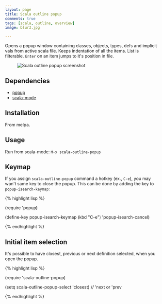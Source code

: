 ```yaml
---
layout: page
title: Scala outline popup
comments: true
tags: [scala, outline, overview]
image: blur3.jpg

---
```


Opens a popup window containing classes, objects, types, defs and implicit vals from active scala file.
Keeps indentation of all the items. List is filterable. `Enter` on an item jumps to it's position in file.

<figure>
    <img src="/images/outline-popup.png" alt="Scala outline popup screenshot">
</figure>

## Dependencies

* [popup](https://github.com/auto-complete/popup-el)
* [scala-mode](https://github.com/hvesalai/scala-mode2)

## Installation

From melpa.

## Usage

Run from scala-mode: `M-x scala-outline-popup`

## Keymap

If you assign `scala-outline-popup` command a hotkey (ex., `C-e`), you may wan't same key to close the popup.
This can be done by adding the key to `popup-isearch-keymap`:

{% highlight lisp  %}

(require 'popup)

(define-key popup-isearch-keymap (kbd "C-e") 'popup-isearch-cancel)

{% endhighlight %}

## Initial item selection

It's possible to have closest, previous or next definition selected, when you open the popup.

{% highlight lisp  %}

(require 'scala-outline-popup)

(setq scala-outline-popup-select 'closest) // 'next or 'prev

{% endhighlight %}
